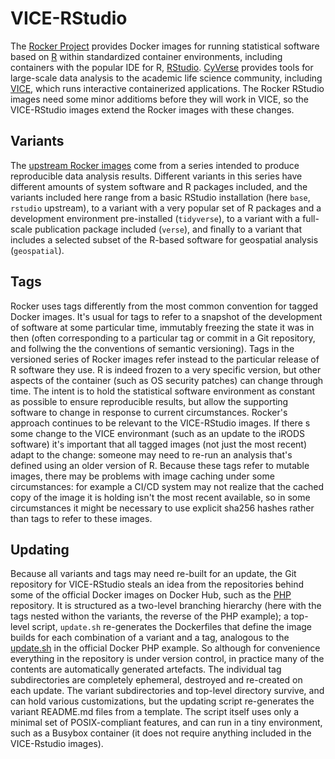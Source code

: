 # VICE-RStudio

The [Rocker Project](https://www.rocker-project.org) provides Docker images for
running statistical software based on [R](https://www.r-project.org/) within
standardized container environments, including containers with the popular IDE
for R, [RStudio](https://rstudio.com/products/rstudio/#rstudio-server).
[CyVerse](https://www.cyverse.org/) provides tools for large-scale data analysis
to the academic life science community, including
[VICE](https://learning.cyverse.org/projects/vice/en/latest/), which runs
interactive containerized applications. The Rocker RStudio images need some
minor additioms before they will work in VICE, so the VICE-RStudio images extend
the Rocker images with these changes.

## Variants

The [upstream Rocker images](https://hub.docker.com/r/rocker/r-ver) come from a
series intended to produce reproducible data analysis results. Different
variants in this series have different amounts of system software and R packages
included, and the variants included here range from a basic RStudio installation
(here `base`, `rstudio` upstream), to a variant with a very popular set of R
packages and a development environment pre-installed (`tidyverse`), to a variant
with a full-scale publication package included (`verse`), and finally to a
variant that includes a selected subset of the R-based software for geospatial
analysis (`geospatial`).

## Tags

Rocker uses tags differently from the most common convention for tagged Docker
images. It's usual for tags to refer to a snapshot of the development of
software at some particular time, immutably freezing the state it was in then
(often corresponding to a particular tag or commit in a Git repository, and
follwing the the conventions of semantic versioning). Tags in the versioned
series of Rocker images refer instead to the particular release of R software
they use. R is indeed frozen to a very specific version, but other aspects of
the container (such as OS security patches) can change through time. The intent
is to hold the statistical software environment as constant as possible to
ensure reproducible results, but allow the supporting software to change in
response to current circumstances. Rocker's approach continues to be relevant to
the VICE-RStudio images. If there s some change to the VICE environmant (such as
an update to the iRODS software) it's important that all tagged images (not just
the most recent) adapt to the change: someone may need to re-run an analysis
that's defined using an older version of R. Because these tags refer to mutable
images, there may be problems with image caching under some circumstances: for
example a CI/CD system may not realize that the cached copy of the image it is
holding isn't the most recent available, so in some circumstances it might be
necessary to use explicit sha256 hashes rather than tags to refer to these
images.

## Updating

Because all variants and tags may need re-built for an update, the Git
repository for VICE-RStudio steals an idea from the repositories behind some of
the official Docker images on Docker Hub, such as the
[PHP](https://github.com/docker-library/php) repository. It is structured as a
two-level branching hierarchy (here with the tags nested withon the variants,
the reverse of the PHP example); a top-level script, `update.sh` re-generates
the Dockerfiles that define the image builds for each combination of a variant
and a tag, analogous to the
[update.sh](https://github.com/docker-library/php/blob/master/update.sh) in the
official Docker PHP example. So although for convenience everything in the
repository is under version control, in practice many of the contents are
automatically generated artefacts. The individual tag subdirectories are
completely ephemeral, destroyed and re-created on each update. The variant
subdirectories and top-level directory survive, and can hold various
customizations, but the updating script re-generates the variant README.md files
from a template. The script itself uses only a minimal set of POSIX-compliant
features, and can run in a tiny environment, such as a Busybox container (it
does not require anything included in the VICE-Rstudio images).